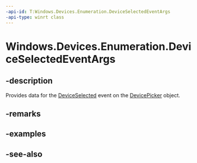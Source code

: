 ```yaml
---
-api-id: T:Windows.Devices.Enumeration.DeviceSelectedEventArgs
-api-type: winrt class
---
```


<!-- Class syntax.
public class DeviceSelectedEventArgs : Windows.Devices.Enumeration.IDeviceSelectedEventArgs
-->

# Windows.Devices.Enumeration.DeviceSelectedEventArgs

## -description
Provides data for the [DeviceSelected](devicepicker_deviceselected.md) event on the [DevicePicker](devicepicker.md) object.

## -remarks
<!--TODO: Document how the developer can obtain this class object, and add or update retriever elements as necessary.-->

## -examples

## -see-also
